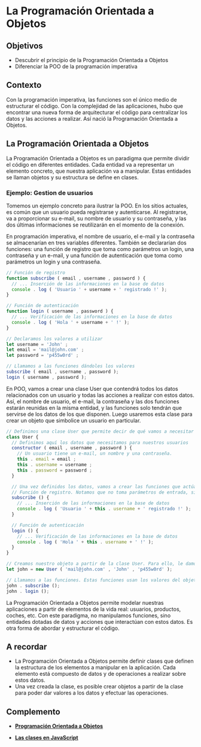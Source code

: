 # La Programación Orientada a Objetos

## Objetivos

- Descubrir el principio de la Programación Orientada a Objetos
- Diferenciar la POO de la programación imperativa

## Contexto

Con la programación imperativa, las funciones son el único medio de estructurar el código. Con la complejidad de las aplicaciones, hubo que encontrar una nueva forma de arquitecturar el código para centralizar los datos y las acciones a realizar. Así nació la Programación Orientada a Objetos.

## La Programación Orientada a Objetos

La Programación Orientada a Objetos es un paradigma que permite dividir el código en diferentes entidades. Cada entidad va a representar un elemento concreto, que nuestra aplicación va a manipular. Estas entidades se llaman objetos y su estructura se define en clases.

### Ejemplo: Gestion de usuarios

Tomemos un ejemplo concreto para ilustrar la POO. En los sitios actuales, es común que un usuario pueda registrarse y autenticarse. Al registrarse, va a proporcionar su e-mail, su nombre de usuario y su contraseña, y las dos últimas informaciones se reutilizarán en el momento de la conexión.

En programación imperativa, el nombre de usuario, el e-mail y la contraseña se almacenarían en tres variables diferentes. También se declararían dos funciones: una función de registro que toma como parámetros un login, una contraseña y un e-mail, y una función de autenticación que toma como parámetros un login y una contraseña.

```javascript
// Función de registro
function subscribe ( email , username , password ) {
  // ... Inserción de las informaciones en la base de datos
  console . log ( 'Usuario ' + username + ' registrado !' );
}

// Función de autenticación
function login ( username , password ) {
  // ... Verificación de las informaciones en la base de datos
  console . log ( 'Hola ' + username + ' !' );
}

// Declaramos los valores a utilizar
let username = 'John' ;
let email = 'mail@john.com' ;
let password = 'p455w0rd' ;

// Llamamos a las funciones dándoles los valores
subscribe ( email , username , password );
login ( username , password );
```

En POO, vamos a crear una clase User que contendrá todos los datos relacionados con un usuario y todas las acciones a realizar con estos datos. Así, el nombre de usuario, el e-mail, la contraseña y las dos funciones estarán reunidas en la misma entidad, y las funciones solo tendrán que servirse de los datos de los que disponen. Luego usaremos esta clase para crear un objeto que simbolice un usuario en particular.

```javascript
// Definimos una clase User que permite decir de qué vamos a necesitar para gestionar los usuarios
class User {
  // Definimos aquí los datos que necesitamos para nuestros usuarios
  constructor ( email , username , password ) {
    // Un usuario tiene un e-mail, un nombre y una contraseña.
    this . email = email ;
    this . username = username ;
    this . password = password ;
  }

  // Una vez definidos los datos, vamos a crear las funciones que actúan sobre estos datos
  // Función de registro. Notamos que no toma parámetros de entrada, sino que usa los datos de la clase (aquí, "this.username")
  subscribe () {
    // ... Inserción de las informaciones en la base de datos
    console . log ( 'Usuario ' + this . username + ' registrado !' );
  }

  // Función de autenticación
  login () {
    // ... Verificación de las informaciones en la base de datos
    console . log ( 'Hola ' + this . username + ' !' );
  }
}

// Creamos nuestro objeto a partir de la clase User. Para ello, le damos los valores :
let john = new User ( 'mail@john.com' , 'John' , 'p455w0rd' );

// Llamamos a las funciones. Estas funciones usan los valores del objeto "john". Aquí, "john" contiene todos los datos y todas las funciones que permiten gestionar un usuario.
john . subscribe ();
john . login ();
```

La Programación Orientada a Objetos permite modelar nuestras aplicaciones a partir de elementos de la vida real: usuarios, productos, coches, etc. Con este paradigma, no manipulamos funciones, sino entidades dotadas de datos y acciones que interactúan con estos datos. Es otra forma de abordar y estructurar el código.

## A recordar

- La Programación Orientada a Objetos permite definir clases que definen la estructura de los elementos a manipular en la aplicación. Cada elemento está compuesto de datos y de operaciones a realizar sobre estos datos.
- Una vez creada la clase, es posible crear objetos a partir de la clase para poder dar valores a los datos y efectuar las operaciones.

## Complemento

- **[Programación Orientada a Objetos](https://es.wikipedia.org/wiki/Programaci%C3%B3n_orientada_a_objetos)**

- **[Las clases en JavaScript](https://developer.mozilla.org/es/docs/Web/JavaScript/Reference/Classes)**